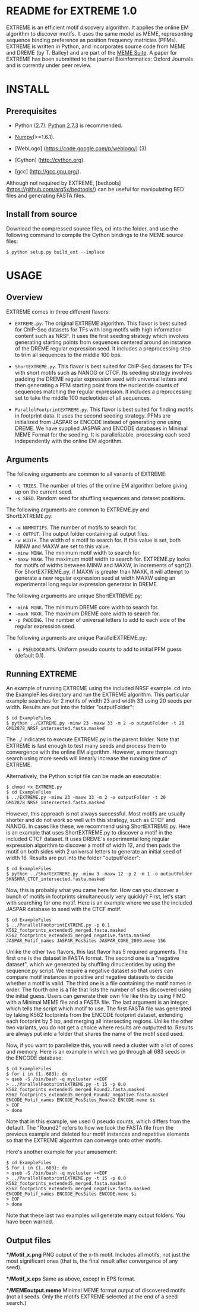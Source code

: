 README for EXTREME 1.0
========================

EXTREME is an efficient motif discovery algorithm. It applies the online EM algorithm to discover motifs. It uses the same
model as MEME, representing sequence binding preference as position frequency matricies (PFMs). EXTREME is written in Python,
and incorporates source code from MEME and DREME (by T. Bailey) and are part of the [MEME Suite](http://meme.nbcr.net/meme/).
A paper for EXTREME has been submitted to the journal Bioinformatics: Oxford Journals and is currently under peer review.


INSTALL
=======

Prerequisites
-------------
* Python (2.7). [Python 2.7.3](http://www.python.org/download/releases/2.7.3/) is recommended.

* [Numpy](http://www.numpy.org/)(>=1.6.1).

* [WebLogo] (https://code.google.com/p/weblogo/) (3).

* [Cython] (http://cython.org).

* [gcc] (http://gcc.gnu.org/).

Although not required by EXTREME, [bedtools] (https://github.com/arq5x/bedtools/) can be useful for manipulating BED 
files and generating FASTA files.

Install from source
-------------------
Download the compressed source files, cd into the folder, and use the following command to compile the Cython bindings 
to the MEME source files:

```
$ python setup.py build_ext --inplace
```


USAGE
=====


Overview
--------
EXTREME comes in three different flavors:

* `EXTREME.py`. The original EXTREME algorithm. This flavor is best suited for ChIP-Seq datasets for TFs with long
motifs with high information content such as NRSF. It uses the first seeding strategy which involves generating starting points from
sequences centered around an instance of the DREME regular expression seed. It includes a preprocessing step
to trim all sequences to the middle 100 bps.

* `ShortEXTREME.py`. This flavor is best suited for ChIP-Seq datasets for TFs with 
short motifs such as NANOG or CTCF. Its seeding strategy involves padding the DREME regular expression seed with universal
letters and then generating a PFM starting point from the nucleotide counts of sequences matching the regular expression.
It includes a preprocessing set to take the middle 100 nucleotides of all sequences.

* `ParallelFootprintEXTREME.py`. This flavor is best suited for finding motifs in footprint data. It uses the second seeding strategy.
PFMs are initialized from JASPAR or ENCODE instead of generating one using DREME. We have supplied JASPAR and ENCODE
databases in Minimal MEME Format for the seeding. It is parallelizable, processing each seed independently with the
online EM algorithm.


Arguments
---------
The following arguments are common to all variants of EXTREME:

* `-t TRIES`. The number of tries of the online EM algorithm before giving up on the current seed.
* `-s SEED`. Random seed for shuffling sequences and dataset positions.

The following arguments are common to EXTREME.py and ShortEXTREME.py:
* `-m NUMMOTIFS`. The number of motifs to search for.
* `-o OUTPUT`. The output folder containing all output files.
* `-w WIDTH`. The width of a motif to search for. If this value is set, both MINW and MAXW are set to this value.
* `-minw MINW`. The minimum motif width to search for.
* `-maxw MAXW`. The maximum motif width to search for. EXTREME.py looks for motifs of widths between MINW and MAXW,
in increments of sqrt(2). For ShortEXTREME.py, if MAXW is greater than MAXK, it will attempt to generate
a new regular expression seed at width MAXW using an experimental long regular expression generator in DREME.

The following arguments are unique ShortEXTREME.py:
* `-mink MINK`. The minimum DREME core width to search for.
* `-maxk MAXK`. The maximum DREME core width to search for. 
* `-p PADDING`. The number of universal letters to add to each side of the regular expression seed.

The following arguments are unique ParallelEXTREME.py:
* `-p PSEUDOCOUNTS`. Uniform pseudo counts to add to initial PFM guess (default 0.1).

Running EXTREME
---------------
An example of running EXTREME using the included NRSF example. cd into the ExampleFiles directory and run the EXTREME
algorithm. This particular example searches for 2 motifs of width 23 and width 33 using 20 seeds per width. Results are put 
into the folder "outputFolder":
```
$ cd ExampleFiles
$ python ../EXTREME.py -minw 23 -maxw 33 -m 2 -o outputFolder -t 20 GM12878_NRSF_intersected.fasta.masked
```
The ../ indicates to execute EXTREME.py in the parent folder. Note that EXTREME is fast enough to test many seeds
and process them to convergence with the online EM algorithm. However, a more thorough search using more seeds
will linearly increase the running time of EXTREME.

Alternatively, the Python script file can be made an executable:
```
$ chmod +x EXTREME.py
$ cd ExampleFiles
$ ../EXTREME.py -minw 23 -maxw 33 -m 2 -o outputFolder -t 20 GM12878_NRSF_intersected.fasta.masked
```
However, this approach is not always successful. Most motifs are usually shorter and do not work so well with this strategy, such
as CTCF and NANOG. In cases like these, we recommend using ShortEXTREME.py. Here is an example that uses ShortEXTREME.py
to discover a motif in the included CTCF dataset. It uses DREME's experimental long regular expression algorithm to discover
a motif of width 12, and then pads the motif on both sides with 2 universal letters to generate an initial seed of 
width 16. Results are put into the folder "outputFolder":
```
$ cd ExampleFiles
$ python ../ShortEXTREME.py -minw 3 -maxw 12 -p 2 -m 1 -o outputFolder SKNSHRA_CTCF_intersected.fasta.masked
```
Now, this is probably what you came here for. How can you discover a bunch of motifs in footprints simultaneously
very quickly? First, let's start with searching for one motif. Here is an example where we use the included JASPAR
database to seed with the CTCF motif.
```
$ cd ExampleFiles
$ ../ParallelFootprintEXTREME.py -p 0.1 K562_footprints_extended5_merged.fasta.masked K562_footprints_extended5_merged_negative.fasta.masked JASPAR_Motif_names JASPAR_PosSites JASPAR_CORE_2009.meme 156
```
Unlike the other two flavors, this last flavor has 5 required arguments. The first one is the dataset in FASTA format.
The second one is a "negative dataset", which we generated by shuffling dinucleotides by using the sequence.py script. We
require a negative dataset so that users can compare motif instances in positive and negative datasets to decide whether
a motif is valid.
The third one is a file containing the motif names in order. The fourth one is a file that lists the number of sites
discovered using the initial guess. Users can generate their own file like this by using FIMO with a Minimal MEME file
and a FASTA file. The last argument is an integer, which tells the script which motif to use. The first FASTA file was 
generated by taking K562 footprints from the ENCODE footprint dataset, extending each footprint by 5 bp, and merging
all intersecting regions. Unlike the other two variants, you do not get a choice where results are outputted to. Results
are always put into a folder that shares the name of the motif seed used.

Now, if you want to parallelize this, you will need a cluster with a lot of cores and memory. Here is an example
in which we go through all 683 seeds in the ENCODE database:
```
$ cd ExampleFiles
$ for i in {1..683}; do
> qsub -S /bin/bash -q mycluster <<EOF
> ../ParallelFootprintEXTREME.py -t 15 -p 0.0 K562_footprints_extended5_merged_Round2.fasta.masked K562_footprints_extended5_merged_Round2_negative.fasta.masked ENCODE_Motif_names ENCODE_PosSites_Round2 ENCODE.meme $i
> EOF
> done
```
Note that in this example, we used 0 pseudo counts, which differs from the default. The "Round2" refers to how we took
the FASTA file from the previous example and deleted four motif instances and repetitive elements so that the
EXTREME algorithm can converge onto other motifs.

Here's another example for your amusement:
```
$ cd ExampleFiles
$ for i in {1..683}; do
> qsub -S /bin/bash -q mycluster <<EOF
> ../ParallelFootprintEXTREME.py -t 15 -p 0.0 K562_footprints_extended5_merged.fasta.masked K562_footprints_extended5_merged_negative.fasta.masked ENCODE_Motif_names ENCODE_PosSites ENCODE.meme $i
> EOF
> done
```

Note that these last two examples will generate many output folders. You have been warned.

Output files
------------
**\*/Motif_x.png** PNG output of the x-th motif. Includes all motifs, not just the most significant ones (that is, the final
result after convergence of any seed).

**\*/Motif_x.eps** Same as above, except in EPS format.

**\*/MEMEoutput.meme** Minimal MEME format output of discovered motifs (not all seeds. Only the motifs EXTREME selected at the end
of a seed search.)
